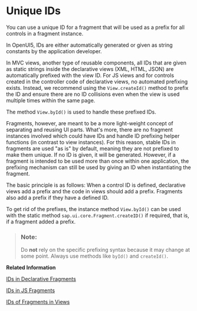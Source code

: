 <!-- loio5da591c5a5a54740948acfe56b22fbc3 -->

# Unique IDs

You can use a unique ID for a fragment that will be used as a prefix for all controls in a fragment instance.

In OpenUI5, IDs are either automatically generated or given as string constants by the application developer.

In MVC views, another type of reusable components, all IDs that are given as static strings inside the declarative views \(XML, HTML, JSON\) are automatically prefixed with the view ID. For JS views and for controls created in the controller code of declarative views, no automated prefixing exists. Instead, we recommend using the `View.createId()` method to prefix the ID and ensure there are no ID collisions even when the view is used multiple times within the same page.

The method `View.byId()` is used to handle these prefixed IDs.

Fragments, however, are meant to be a more light-weight concept of separating and reusing UI parts. What's more, there are no fragment instances involved which could have IDs and handle ID prefixing helper functions \(in contrast to view instances\). For this reason, stable IDs in fragments are used "as is" by default, meaning they are not prefixed to make them unique. If no ID is given, it will be generated. However, if a fragment is intended to be used more than once within one application, the prefixing mechanism can still be used by giving an ID when instantiating the fragment.

The basic principle is as follows: When a control ID is defined, declarative views add a prefix and the code in views should add a prefix. Fragments also add a prefix if they have a defined ID.

To get rid of the prefixes, the instance method `View.byId()` can be used with the static method `sap.ui.core.Fragment.createID()` if required, that is, if a fragment added a prefix.

> ### Note:  
> Do **not** rely on the specific prefixing syntax because it may change at some point. Always use methods like `byId()` and `createId()`.

**Related Information**  


[IDs in Declarative Fragments](ids-in-declarative-fragments-0715706.md "If a fragment with a control ID is instantiated twice without giving an ID, a duplicate ID error occurs.")

[IDs in JS Fragments](ids-in-js-fragments-896fa9a.md "The fragment logic of JS fragments cannot influence the IDs of controls that are created in the createContent() method.")

[IDs of Fragments in Views](ids-of-fragments-in-views-f10bf70.md "For fragments that are used within declarative views, generated IDs are not prefixed.")

